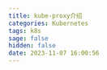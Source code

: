 ```yaml
---
title: kube-proxy介绍
categories: Kubernetes
tags: k8s
sage: false
hidden: false
date: 2023-11-07 16:00:56
---
```


<!-- more -->
